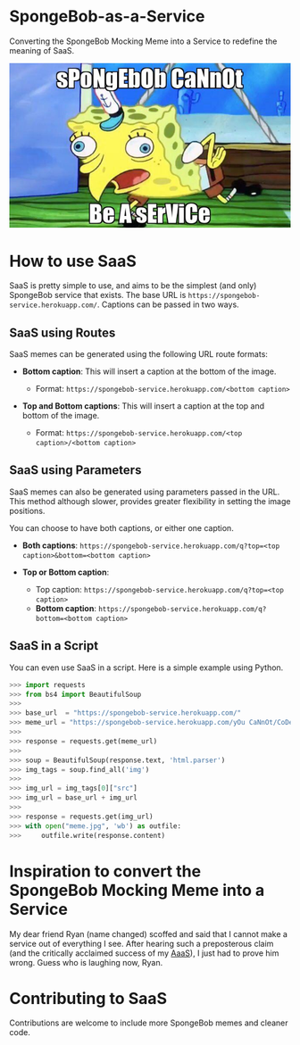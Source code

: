 # SpongeBob-as-a-Service

Converting the SpongeBob Mocking Meme into a Service to redefine the meaning of SaaS.

<p align="center">
  <img src="app/static/readme-meme.jpg">
</p>

# How to use SaaS

SaaS is pretty simple to use, and aims to be the simplest (and only) SpongeBob service that exists. The base URL is ```https://spongebob-service.herokuapp.com/```. Captions can be passed in two ways.

## SaaS using Routes

SaaS memes can be generated using the following URL route formats:

* **Bottom caption**: This will insert a caption at the bottom of the image. 
    * Format: ```https://spongebob-service.herokuapp.com/<bottom caption>```

* **Top and Bottom captions**: This will insert a caption at the top and bottom of the image.
    * Format: ```https://spongebob-service.herokuapp.com/<top caption>/<bottom caption>```

## SaaS using Parameters

SaaS memes can also be generated using parameters passed in the URL. This method although slower, provides greater flexibility in setting the image positions.

You can choose to have both captions, or either one caption.

* **Both captions**: ```https://spongebob-service.herokuapp.com/q?top=<top caption>&bottom=<bottom caption>```

* **Top or Bottom caption**: 
  * Top caption: ```https://spongebob-service.herokuapp.com/q?top=<top caption>```
  * **Bottom caption**: ```https://spongebob-service.herokuapp.com/q?bottom=<bottom caption>```

## SaaS in a Script
You can even use SaaS in a script. Here is a simple example using Python.

```Python
>>> import requests
>>> from bs4 import BeautifulSoup
>>> 
>>> base_url  = "https://spongebob-service.herokuapp.com/"
>>> meme_url = "https://spongebob-service.herokuapp.com/yOu CaNnOt/CoDe MeMes"
>>> 
>>> response = requests.get(meme_url)
>>> 
>>> soup = BeautifulSoup(response.text, 'html.parser')
>>> img_tags = soup.find_all('img')
>>> 
>>> img_url = img_tags[0]["src"]
>>> img_url = base_url + img_url
>>> 
>>> response = requests.get(img_url)
>>> with open("meme.jpg", 'wb') as outfile:
>>>     outfile.write(response.content)
```

# Inspiration to convert the SpongeBob Mocking Meme into a Service

My dear friend Ryan (name changed) scoffed and said that I cannot make a service out of everything I see. After hearing such a preposterous claim (and the critically acclaimed success of my [AaaS](https://github.com/aditeyabaral/arithmetic-as-a-service)), I just had to prove him wrong. Guess who is laughing now, Ryan.

# Contributing to SaaS

Contributions are welcome to include more SpongeBob memes and cleaner code.
